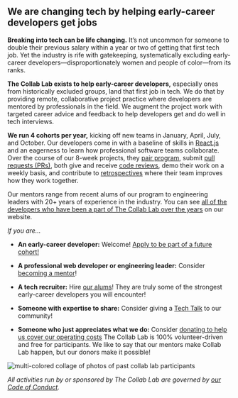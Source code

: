 ## We are changing tech by helping early-career developers get jobs

**Breaking into tech can be life changing.** It’s not uncommon for someone to double their previous salary within a year or two of getting that first tech job. Yet the industry is rife with gatekeeping, systematically excluding early-career developers—disproportionately women and people of color—from its ranks.

**The Collab Lab exists to help early-career developers,** especially ones from historically excluded groups, land that first job in tech. We do that by providing remote, collaborative project practice where developers are mentored by professionals in the field. We augment the project work with targeted career advice and feedback to help developers get and do well in tech interviews.

**We run 4 cohorts per year,** kicking off new teams in January, April, July, and October. Our developers come in with a baseline of skills in [React.js](https://reactjs.org) and an eagerness to learn how professional software teams collaborate. Over the course of our 8-week projects, they [pair program](https://www.geeksforgeeks.org/pair-programming/), submit [pull requests (PRs)](https://docs.github.com/en/github/collaborating-with-pull-requests/proposing-changes-to-your-work-with-pull-requests/about-pull-requests), both give and receive [code reviews](https://google.github.io/eng-practices/review/), demo their work on a weekly basis, and contribute to [retrospectives](https://retromat.org/blog/what-is-a-retrospective/) where their team improves how they work together.

Our mentors range from recent alums of our program to engineering leaders with 20+ years of experience in the industry. You can see [all of the developers who have been a part of The Collab Lab over the years](https://the-collab-lab.codes/developers/) on our website.

_If you are…_

- **An early-career developer:** Welcome! [Apply to be part of a future cohort!](https://the-collab-lab.codes/participate/)

- **A professional web developer or engineering leader:** Consider [becoming a mentor](https://the-collab-lab.codes/volunteer/)!

- **A tech recruiter:** Hire [our alums](https://the-collab-lab.codes/developers/)! They are truly some of the strongest early-career developers you will encounter!

- **Someone with expertise to share:** Consider giving a [Tech Talk](https://the-collab-lab.codes/tech-talks/) to our community!

- **Someone who just appreciates what we do:** Consider [donating to help us cover our operating costs](https://the-collab-lab.codes/about-us/) The Collab Lab is 100% volunteer-driven and free for participants. We like to say that our mentors make Collab Lab happen, but our donors make it possible!

![multi-colored collage of photos of past collab lab participants](https://user-images.githubusercontent.com/4306/210125281-c2a5e8f1-5330-4e38-b696-61a539b26621.jpg)

_All activities run by or sponsored by The Collab Lab are governed by [our Code of Conduct](https://the-collab-lab.codes/code-of-conduct/)._
